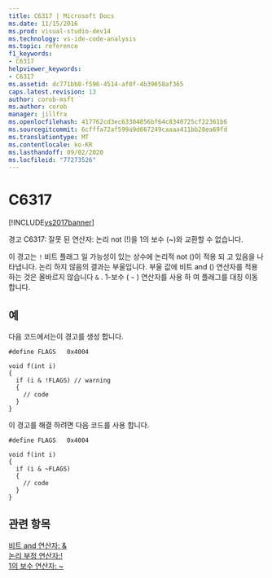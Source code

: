 ```yaml
---
title: C6317 | Microsoft Docs
ms.date: 11/15/2016
ms.prod: visual-studio-dev14
ms.technology: vs-ide-code-analysis
ms.topic: reference
f1_keywords:
- C6317
helpviewer_keywords:
- C6317
ms.assetid: dc771bb8-f596-4514-af0f-4b39658af365
caps.latest.revision: 13
author: corob-msft
ms.author: corob
manager: jillfra
ms.openlocfilehash: 417762cd3ec63304856bf64c8340725cf22361b6
ms.sourcegitcommit: 6cfffa72af599a9d667249caaaa411bb28ea69fd
ms.translationtype: MT
ms.contentlocale: ko-KR
ms.lasthandoff: 09/02/2020
ms.locfileid: "77273526"
---
```

# <a name="c6317"></a>C6317
[!INCLUDE[vs2017banner](../includes/vs2017banner.md)]

경고 C6317: 잘못 된 연산자: 논리 not (!)을 1의 보수 (~)와 교환할 수 없습니다.  
  
 이 경고는 `!` 비트 플래그 일 가능성이 있는 상수에 논리적 not ()이 적용 되 고 있음을 나타냅니다. 논리 하지 않음의 결과는 부울입니다. 부울 값에 비트 and () 연산자를 적용 하는 것은 올바르지 않습니다 `&` . 1-보수 ( `~` ) 연산자를 사용 하 여 플래그를 대칭 이동 합니다.  
  
## <a name="example"></a>예  
 다음 코드에서는이 경고를 생성 합니다.  
  
```  
#define FLAGS   0x4004  
  
void f(int i)  
{  
  if (i & !FLAGS) // warning  
  {   
    // code  
  }  
}  
```  
  
 이 경고를 해결 하려면 다음 코드를 사용 합니다.  
  
```  
#define FLAGS   0x4004  
  
void f(int i)  
{  
  if (i & ~FLAGS)  
  {  
    // code  
  }  
}  
```  
  
## <a name="see-also"></a>관련 항목  
 [비트 and 연산자: &](https://msdn.microsoft.com/library/76f40de3-c417-47b9-8a77-532f3fc990a5)   
 [논리 부정 연산자:!](https://msdn.microsoft.com/library/650add9f-a7bc-426c-b01d-5fc6a81c8b62)   
 [1의 보수 연산자: ~](https://msdn.microsoft.com/library/4bf81967-34f7-4b4b-aade-fd03d5da0174)
